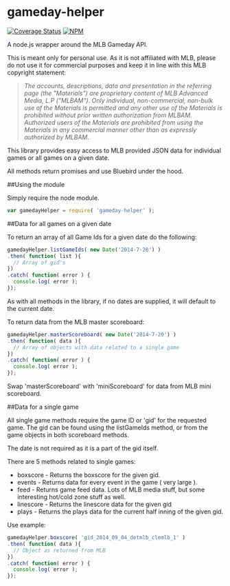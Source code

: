 gameday-helper
==============
[![Coverage Status](https://coveralls.io/repos/MSchip/gameday-helper/badge.png?branch=master)](https://coveralls.io/r/MSchip/gameday-helper?branch=master)
[![NPM](https://nodei.co/npm/gameday-helper.png?compact=true)](https://nodei.co/npm/gameday-helper/)

A node.js wrapper around the MLB Gameday API.

This is meant only for personal use.  As it is not affiliated with MLB, please do not use it for commercial purposes and keep it in line with this MLB copyright statement:

>*The accounts, descriptions, data and presentation in the referring page (the "Materials") are proprietary content of MLB Advanced Media, L.P ("MLBAM"). Only individual, non-commercial, non-bulk use of the Materials is permitted and any other use of the Materials is prohibited without prior written authorization from MLBAM. Authorized users of the Materials are prohibited from using the Materials in any commercial manner other than as expressly authorized by MLBAM.*

This library provides easy access to MLB provided JSON data for individual games or all games on a given date.

All methods return promises and use Bluebird under the hood.

##Using the module

Simply require the node module.

```js
var gamedayHelper = require( 'gameday-helper' );
```

##Data for all games on a given date

To return an array of all Game Ids for a given date do the following:

```js
gamedayHelper.listGameIds( new Date('2014-7-20') )
.then( function( list ){
  // Array of gid's
})
.catch( function( error ) {
  console.log( error );
});
```
As with all methods in the library, if no dates are supplied, it will default to the current date.

To return data from the MLB master scoreboard:

```js
gamedayHelper.masterScoreboard( new Date('2014-7-20') )
.then( function( data ){
  // Array of objects with data related to a single game
})
.catch( function( error ) {
  console.log( error );
});
```

Swap 'masterScoreboard' with 'miniScoreboard' for data from MLB mini scoreboard.

##Data for a single game

All single game methods require the game ID or 'gid' for the requested game.  The gid can be found using the listGameIds method, or from the game objects in both scoreboard methods.

The date is not required as it is a part of the gid itself.

There are 5 methods related to single games:
- boxscore - Returns the boxscore for the given gid.
- events - Returns data for every event in the game ( very large ).
- feed - Returns game feed data.  Lots of MLB media stuff, but some interesting hot/cold zone stuff as well.
- linescore  - Returns the linescore data for the given gid
- plays - Returns the plays data for the current half inning of the given gid.

Use example:

```js
gamedayHelper.boxscore( 'gid_2014_09_04_detmlb_clemlb_1' )
.then( function( data ){
  // Object as returned from MLB
})
.catch( function( error ) {
  console.log( error );
});
```

